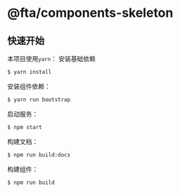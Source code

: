 # @fta/components-skeleton

## 快速开始

本项目使用`yarn`：
安装基础依赖

```bash
$ yarn install
```

安装组件依赖：

```bash
$ yarn run bootstrap
```

启动服务：

```bash
$ npm start
```

构建文档：

```bash
$ npm run build:docs
```

构建组件：

```bash
$ npm run build
```
